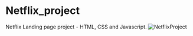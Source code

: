 # Netflix_project

Netflix Landing page project - HTML, CSS and Javascript.
![NetflixProject](https://user-images.githubusercontent.com/49466909/64993985-d5d5a100-d8ad-11e9-8e80-74dbbf23d278.jpg)
